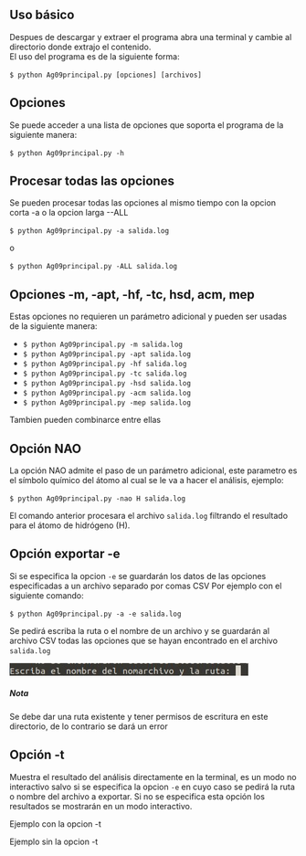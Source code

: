 ## Uso básico

Despues de descargar y extraer el programa abra una terminal y cambie al directorio donde extrajo el contenido.  
El uso del programa es de la siguiente forma:

` $ python Ag09principal.py [opciones] [archivos] `  

## Opciones  

Se puede acceder a una lista de opciones que soporta el programa de la siguiente manera:  

` $ python Ag09principal.py -h `  

## Procesar todas las opciones

Se pueden procesar todas las opciones al mismo tiempo con la opcion corta -a o la opcion larga --ALL

` $ python Ag09principal.py -a salida.log `  

o  

` $ python Ag09principal.py -ALL salida.log `  


## Opciones -m, -apt, -hf, -tc, hsd, acm, mep

Estas opciones no requieren un parámetro adicional y pueden ser usadas de la siguiente manera:

* ` $ python Ag09principal.py -m salida.log `
* ` $ python Ag09principal.py -apt salida.log `
* ` $ python Ag09principal.py -hf salida.log `
* ` $ python Ag09principal.py -tc salida.log `
* ` $ python Ag09principal.py -hsd salida.log `
* ` $ python Ag09principal.py -acm salida.log `
* ` $ python Ag09principal.py -mep salida.log `

Tambien pueden combinarce entre ellas

## Opción NAO

La opción NAO admite el paso de un parámetro adicional, este parametro es el símbolo químico del átomo al cual se le va a hacer
el análisis, ejemplo:  

` $ python Ag09principal.py -nao H salida.log `  

El comando anterior procesara el archivo ` salida.log ` filtrando el resultado para el átomo de hidrógeno (H).

## Opción exportar -e

Si se especifica la opcion ` -e ` se guardarán los datos de las opciones especificadas a un archivo separado por comas CSV
Por ejemplo con el siguiente comando:  

` $ python Ag09principal.py -a -e salida.log `  

Se pedirá escriba la ruta o el nombre de un archivo y se guardarán al archivo CSV todas las opciones que se hayan encontrado en el archivo  `salida.log`

  ![Imagen 5](Img/i5.jpg)  

##### Nota  

Se debe dar una ruta existente y tener permisos de escritura en este directorio, de lo contrario se dará un error  


## Opción -t

Muestra el resultado del análisis directamente en la terminal, es un modo no interactivo salvo si se especifica la opcion `-e`
en cuyo caso se pedirá la ruta o nombre del archivo a exportar.
Si no se especifica esta opción los resultados se mostrarán en un modo interactivo.

Ejemplo con la opcion -t

<script src="https://asciinema.org/a/A7mAanC41YN9tEZhxQq3eoiWr.js" id="asciicast-A7mAanC41YN9tEZhxQq3eoiWr" async></script>

Ejemplo sin la opcion -t  

<script src="https://asciinema.org/a/MLW34JFR7aP9U9brs3fdiv2CR.js" id="asciicast-MLW34JFR7aP9U9brs3fdiv2CR" async></script>






